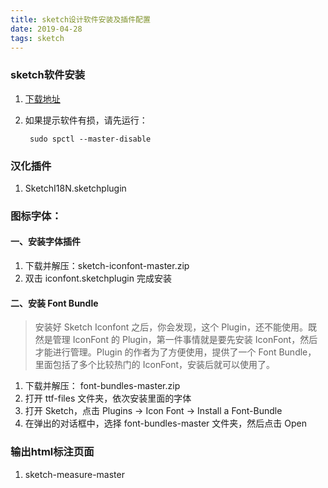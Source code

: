 ```yaml
---
title: sketch设计软件安装及插件配置
date: 2019-04-28
tags: sketch
---
```


### sketch软件安装
  1. [下载地址](https://xclient.info/s/sketch.html?t=ab9fbba422e9a35053ba43c79f13cf357df439d5)
  2. 如果提示软件有损，请先运行：

     ````
      sudo spctl --master-disable
     ````
 
### 汉化插件
  1. SketchI18N.sketchplugin

### 图标字体：

  #### 一、安装字体插件

  1. 下载并解压：sketch-iconfont-master.zip
  2. 双击 iconfont.sketchplugin 完成安装


  #### 二、安装 Font Bundle

  >安装好 Sketch Iconfont 之后，你会发现，这个 Plugin，还不能使用。既然是管理 IconFont 的 Plugin，第一件事情就是要先安装 IconFont，然后才能进行管理。Plugin 的作者为了方便使用，提供了一个 Font Bundle， 里面包括了多个比较热门的 IconFont，安装后就可以使用了。

  1. 下载并解压： font-bundles-master.zip
  2. 打开 ttf-files 文件夹，依次安装里面的字体
  3. 打开 Sketch，点击 Plugins -> Icon Font -> Install a Font-Bundle
  4. 在弹出的对话框中，选择 font-bundles-master 文件夹，然后点击 Open


  
### 输出html标注页面

  1. sketch-measure-master